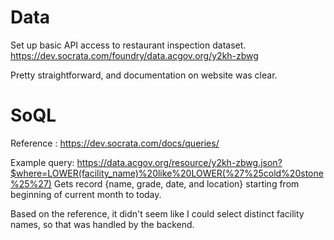 # Data

Set up basic API access to restaurant inspection dataset.  
https://dev.socrata.com/foundry/data.acgov.org/y2kh-zbwg

Pretty straightforward, and documentation on website was clear.

# SoQL 

Reference : https://dev.socrata.com/docs/queries/

Example query:
https://data.acgov.org/resource/y2kh-zbwg.json?$where=LOWER(facility_name)%20like%20LOWER(%27%25cold%20stone%25%27)
Gets record {name, grade, date, and location} starting from beginning of current month to today. 

Based on the reference, it didn't seem like I could select distinct facility names, so that was handled by the backend.





